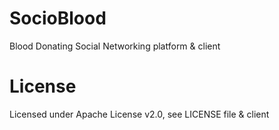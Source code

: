 # SocioBlood
Blood Donating Social Networking platform &amp; client

# License
Licensed under Apache License v2.0, see LICENSE file &amp; client
